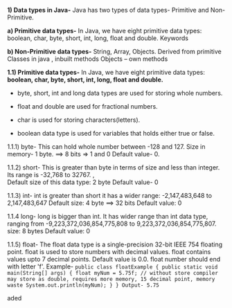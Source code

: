
**1) Data types in Java-**
   Java has two types of data types- Primitive and Non-Primitive.

**a) Primitive data types-**
In Java, we have eight primitive data types: boolean, char, byte, short, int, long, float and double.
Keywords

**b) Non-Primitive data types-**
String, Array, Objects.
Derived from primitive
Classes in java , inbuilt methods
Objects – own methods


**1.1) Primitive data types-**
In Java, we have eight primitive data types: **boolean, char, byte, short, int, long, float and double.**

- byte, short, int and long data types are used for storing whole numbers.

- float and double are used for fractional numbers.

- char is used for storing characters(letters).

- boolean data type is used for variables that holds either true or false.


1.1.1) byte-
This can hold whole number between -128 and 127.
Size in memory- 1 byte. ==> 8 bits => 1 and 0
Default value- 0.

1.1.2) short-
This is greater than byte in terms of size and less than integer. Its range is -32,768 to 32767. ,  
Default size of this data type: 2 byte
Default value- 0

1.1.3) int-
int is greater than short it has a wider range: -2,147,483,648 to 2,147,483,647
Default size: 4 byte ==> 32 bits
Default value: 0

1.1.4 long-
long is bigger than int. It has wider range than int data type, ranging from -9,223,372,036,854,775,808 to 9,223,372,036,854,775,807.
size: 8 bytes
Default value: 0


1.1.5) float-
The float data type is a single-precision 32-bit IEEE 754 floating point. float is used to store numbers with decimal values. float contains values upto 7 decimal points. Default value is 0.0. float number should end with letter 'f'.
Example-
       `public class floatExample
         {
             public static void main(String[] args)
                  {
                       float myNum = 5.75f; // without store compiler may store as double, requires more memory, 15 decimal point, memory waste
                       System.out.println(myNum);
                  }
         }
Output-
5.75`

aded



